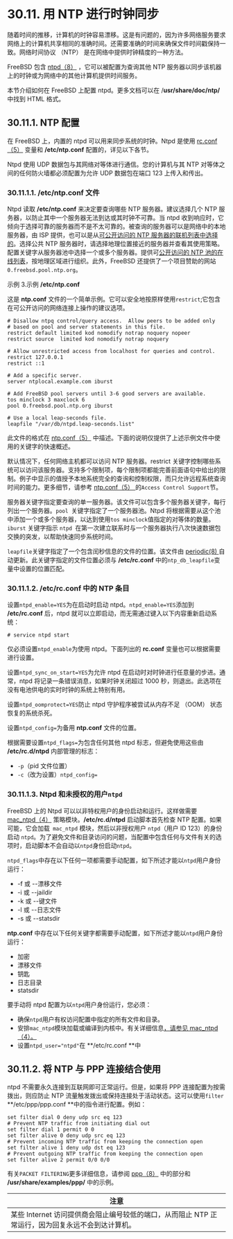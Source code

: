 # 30.11. 用 NTP 进行时钟同步

随着时间的推移，计算机的时钟容易漂移。这是有问题的，因为许多网络服务要求网络上的计算机共享相同的准确时间。还需要准确的时间来确保文件时间戳保持一致。网络时间协议 （NTP） 是在网络中提供时钟精度的一种方法。

FreeBSD 包含 [ntpd（8）](https://www.freebsd.org/cgi/man.cgi?query=ntpd&sektion=8&format=html) ，它可以被配置为查询其他 NTP 服务器以同步该机器上的时钟或为网络中的其他计算机提供时间服务。

本节介绍如何在 FreeBSD 上配置 ntpd。更多文档可以在 /**usr/share/doc/ntp/** 中找到 HTML 格式。

## 30.11.1. NTP 配置

在 FreeBSD 上，内置的 ntpd 可以用来同步系统的时钟。Ntpd 是使用 [rc.conf（5）](https://www.freebsd.org/cgi/man.cgi?query=rc.conf&sektion=5&format=html) 变量和 **/etc/ntp.conf** 配置的，详见以下各节。

Ntpd 使用 UDP 数据包与其网络对等体进行通信。您的计算机与其 NTP 对等体之间的任何防火墙都必须配置为允许 UDP 数据包在端口 123 上传入和传出。

### 30.11.1.1. **/etc/ntp.conf** 文件

Ntpd 读取 **/etc/ntp.conf** 来决定要查询哪些 NTP 服务器。建议选择几个 NTP 服务器，以防止其中一个服务器无法到达或其时钟不可靠。当 ntpd 收到响应时，它倾向于选择可靠的服务器而不是不太可靠的。被查询的服务器可以是网络中的本地服务器，由 ISP 提供，也可以是从[可公开访问的 NTP 服务器的联机列表中选择的](http://support.ntp.org/bin/view/Servers/WebHome)。选择公共 NTP 服务器时，请选择地理位置接近的服务器并查看其使用策略。配置关键字从服务器池中选择一个或多个服务器。提供可[公开访问的 NTP 池的在线列表](http://support.ntp.org/bin/view/Servers/NTPPoolServers)，按地理区域进行组织。此外，FreeBSD 还提供了一个项目赞助的网站`0.freebsd.pool.ntp.org`。

示例 3.示例 **/etc/ntp.conf**

这是 **ntp.conf** 文件的一个简单示例。它可以安全地按原样使用`restrict`;它包含在可公开访问的网络连接上操作的建议选项。

```
# Disallow ntpq control/query access.  Allow peers to be added only
# based on pool and server statements in this file.
restrict default limited kod nomodify notrap noquery nopeer
restrict source  limited kod nomodify notrap noquery

# Allow unrestricted access from localhost for queries and control.
restrict 127.0.0.1
restrict ::1

# Add a specific server.
server ntplocal.example.com iburst

# Add FreeBSD pool servers until 3-6 good servers are available.
tos minclock 3 maxclock 6
pool 0.freebsd.pool.ntp.org iburst

# Use a local leap-seconds file.
leapfile "/var/db/ntpd.leap-seconds.list"
```

此文件的格式在 [ntp.conf（5）](https://www.freebsd.org/cgi/man.cgi?query=ntp.conf&sektion=5&format=html) 中描述。下面的说明仅提供了上述示例文件中使用的关键字的快速概述。

默认情况下，任何网络主机都可以访问 NTP 服务器。restrict 关键字控制哪些系统可以访问该服务器。支持多个限制项，每个限制项都能完善前面语句中给出的限制。例子中显示的值授予本地系统完全的查询和控制权限，而只允许远程系统查询时间的能力。更多细节，请参考 [ntp.conf（5） ](https://www.freebsd.org/cgi/man.cgi?query=ntp.conf&sektion=5&format=html)的`Access Control Support`节。

服务器关键字指定要查询的单一服务器。该文件可以包含多个服务器关键字，每行列出一个服务器。`pool `关键字指定了一个服务器池。Ntpd 将根据需要从这个池中添加一个或多个服务器，以达到使用` tos minclock `值指定的对等体的数量。`iburst` 关键字指示 `ntpd `在第一次建立联系时与一个服务器执行八次快速数据包交换的突发，以帮助快速同步系统时间。

`leapfile`关键字指定了一个包含闰秒信息的文件的位置。该文件由 [periodic(8) ](https://www.freebsd.org/cgi/man.cgi?query=periodic&sektion=8&format=html)自动更新。此关键字指定的文件位置必须与 **/etc/rc.conf** 中的`ntp_db_leapfile`变量中设置的位置匹配。

### 30.11.1.2. **/etc/rc.conf** 中的 NTP 条目

设置`ntpd_enable=YES`为在启动时启动 ntpd。`ntpd_enable=YES`添加到 **/etc/rc.conf** 后，ntpd 就可以立即启动，而无需通过键入以下内容重新启动系统：

```
# service ntpd start
```

仅必须设置`ntpd_enable`为使用 ntpd。下面列出的 **rc.conf** 变量也可以根据需要进行设置。

设置`ntpd_sync_on_start=YES`为允许 ntpd 在启动时对时钟进行任意量的步进。通常，ntpd 将记录一条错误消息，如果时钟关闭超过 1000 秒，则退出。此选项在没有电池供电的实时时钟的系统上特别有用。

设置`ntpd_oomprotect=YES`防止 ntpd 守护程序被尝试从内存不足 （OOM） 状态恢复的系统杀死。

设置`ntpd_config=`为备用 **ntp.conf** 文件的位置。

根据需要设置`ntpd_flags=`为包含任何其他 ntpd 标志，但避免使用这些由 **/etc/rc.d/ntpd** 内部管理的标志：

- `-p`（pid 文件位置）
- `-c`（改为设置）`ntpd_config=`

### 30.11.1.3. Ntpd 和未授权的用户`ntpd`

FreeBSD 上的 Ntpd 可以以非特权用户的身份启动和运行。这样做需要 [mac_ntpd（4）](https://www.freebsd.org/cgi/man.cgi?query=mac_ntpd&sektion=4&format=html) 策略模块。**/etc/rc.d/ntpd** 启动脚本首先检查 NTP 配置。如果可能，它会加载` mac_ntpd` 模块，然后以非授权用户 `ntpd`（用户 ID 123）的身份启动 `ntpd`。为了避免文件和目录访问的问题，当配置中包含任何与文件有关的选项时，启动脚本不会自动以`ntpd`身份启动`ntpd`。

`ntpd_flags`中存在以下任何一项都需要手动配置，如下所述才能以`ntpd`用户身份运行：

- -f 或 --漂移文件
- -i 或 --jaildir
- -k 或 --键文件
- -l 或 --日志文件
- -s 或 --statsdir

**ntp.conf** 中存在以下任何关键字都需要手动配置，如下所述才能以`ntpd`用户身份运行：

- 加密
- 漂移文件
- 钥匙
- 日志目录
- statsdir

要手动将 ntpd 配置为以`ntpd`用户身份运行，您必须：

- 确保`ntpd`用户有权访问配置中指定的所有文件和目录。
- 安排`mac_ntpd`模块加载或编译到内核中。有关详细信息[，请参见 mac_ntpd（4）。](https://www.freebsd.org/cgi/man.cgi?query=mac_ntpd&sektion=4&format=html)
- 设置`ntpd_user="ntpd"`在 **/etc/rc.conf **中

## 30.11.2. 将 NTP 与 PPP 连接结合使用

ntpd 不需要永久连接到互联网即可正常运行。但是，如果将 PPP 连接配置为按需拨出，则应防止 NTP 流量触发拨出或保持连接处于活动状态。这可以使用`filter` **/etc/ppp/ppp.conf **中的指令进行配置。例如：

```
set filter dial 0 deny udp src eq 123
# Prevent NTP traffic from initiating dial out
set filter dial 1 permit 0 0
set filter alive 0 deny udp src eq 123
# Prevent incoming NTP traffic from keeping the connection open
set filter alive 1 deny udp dst eq 123
# Prevent outgoing NTP traffic from keeping the connection open
set filter alive 2 permit 0/0 0/0
```

有关`PACKET FILTERING`更多详细信息，请参阅 [ppp（8）](https://www.freebsd.org/cgi/man.cgi?query=ppp&sektion=8&format=html) 中的部分和 **/usr/share/examples/ppp/** 中的示例。

| 注意                                                         |
| ------------------------------------------------------------ |
| 某些 Internet 访问提供商会阻止编号较低的端口，从而阻止 NTP 正常运行，因为回复永远不会到达计算机。 |
